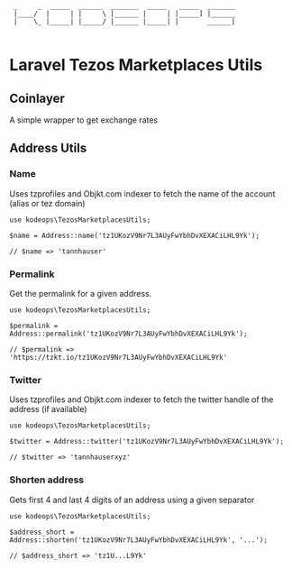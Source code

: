 ```
 _     _  _____  ______  _______  _____   _____  _______
 |____/  |     | |     \ |______ |     | |_____] |______
 |    \_ |_____| |_____/ |______ |_____| |       ______|
 
```
 

# Laravel Tezos Marketplaces Utils

## Coinlayer

A simple wrapper to get exchange rates

## Address Utils

### Name

Uses tzprofiles and Objkt.com indexer to fetch the name of the account (alias or tez domain)

```
use kodeops\TezosMarketplacesUtils;

$name = Address::name('tz1UKozV9Nr7L3AUyFwYbhDvXEXACiLHL9Yk');

// $name => 'tannhauser'
```

### Permalink

Get the permalink for a given address.

```
use kodeops\TezosMarketplacesUtils;

$permalink = Address::permalink('tz1UKozV9Nr7L3AUyFwYbhDvXEXACiLHL9Yk');

// $permalink => 'https://tzkt.io/tz1UKozV9Nr7L3AUyFwYbhDvXEXACiLHL9Yk'
```

### Twitter

Uses tzprofiles and Objkt.com indexer to fetch the twitter handle of the address (if available)

```
use kodeops\TezosMarketplacesUtils;

$twitter = Address::twitter('tz1UKozV9Nr7L3AUyFwYbhDvXEXACiLHL9Yk');

// $twitter => 'tannhauserxyz'
```

### Shorten address

Gets first 4 and last 4 digits of an address using a given separator

```
use kodeops\TezosMarketplacesUtils;

$address_short = Address::shorten('tz1UKozV9Nr7L3AUyFwYbhDvXEXACiLHL9Yk', '...');

// $address_short => 'tz1U...L9Yk'
```